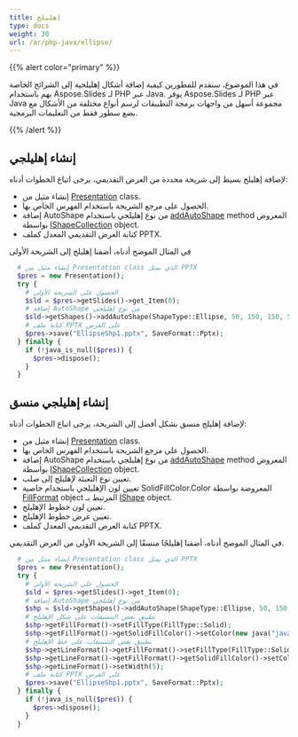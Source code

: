 ```yaml
---
title: إهليلج
type: docs
weight: 30
url: /ar/php-java/ellipse/
---
```



{{% alert color="primary" %}} 

في هذا الموضوع، سنقدم للمطورين كيفية إضافة أشكال إهليلجية إلى الشرائح الخاصة بهم باستخدام Aspose.Slides لـ PHP عبر Java. يوفر Aspose.Slides لـ PHP عبر Java مجموعة أسهل من واجهات برمجة التطبيقات لرسم أنواع مختلفة من الأشكال مع بضع سطور فقط من التعليمات البرمجية.

{{% /alert %}} 

## **إنشاء إهليلجي**
لإضافة إهليلج بسيط إلى شريحة محددة من العرض التقديمي، يرجى اتباع الخطوات أدناه:

- إنشاء مثيل من [Presentation](https://reference.aspose.com/slides/php-java/aspose.slides/presentation) class.
- الحصول على مرجع الشريحة باستخدام الفهرس الخاص بها.
- إضافة AutoShape من نوع إهليلجي باستخدام [addAutoShape](https://reference.aspose.com/slides/php-java/aspose.slides/IShapeCollection#addAutoShape-int-float-float-float-float-) method المعروض بواسطة [IShapeCollection](https://reference.aspose.com/slides/php-java/aspose.slides/IShapeCollection) object.
- كتابة العرض التقديمي المعدل كملف PPTX.

في المثال الموضح أدناه، أضفنا إهليلج إلى الشريحة الأولى

```php
  # إنشاء مثيل من Presentation class الذي يمثل PPTX
  $pres = new Presentation();
  try {
    # الحصول على الشريحة الأولى
    $sld = $pres->getSlides()->get_Item(0);
    # إضافة AutoShape من نوع إهليلجي
    $sld->getShapes()->addAutoShape(ShapeType::Ellipse, 50, 150, 150, 50);
    # كتابة ملف PPTX على القرص
    $pres->save("EllipseShp1.pptx", SaveFormat::Pptx);
  } finally {
    if (!java_is_null($pres)) {
      $pres->dispose();
    }
  }
```

## **إنشاء إهليلجي منسق**
لإضافة إهليلج منسق بشكل أفضل إلى الشريحة، يرجى اتباع الخطوات أدناه:

- إنشاء مثيل من [Presentation](https://reference.aspose.com/slides/php-java/aspose.slides/presentation) class.
- الحصول على مرجع الشريحة باستخدام الفهرس الخاص بها.
- إضافة AutoShape من نوع إهليلجي باستخدام [addAutoShape](https://reference.aspose.com/slides/php-java/aspose.slides/IShapeCollection#addAutoShape-int-float-float-float-float-) method المعروض بواسطة [IShapeCollection](https://reference.aspose.com/slides/php-java/aspose.slides/IShapeCollection) object.
- تعيين نوع التعبئة لإهليلج إلى صلب.
- تعيين لون الإهليلجي باستخدام خاصية SolidFillColor.Color المعروضة بواسطة [FillFormat](https://reference.aspose.com/slides/php-java/aspose.slides/IFillFormat) object المرتبط بـ [IShape](https://reference.aspose.com/slides/php-java/aspose.slides/IShape) object.
- تعيين لون خطوط الإهليلج.
- تعيين عرض خطوط الإهليلج.
- كتابة العرض التقديمي المعدل كملف PPTX.

في المثال الموضح أدناه، أضفنا إهليلجًا منسقًا إلى الشريحة الأولى من العرض التقديمي.

```php
  # إنشاء مثيل من Presentation class الذي يمثل PPTX
  $pres = new Presentation();
  try {
    # الحصول على الشريحة الأولى
    $sld = $pres->getSlides()->get_Item(0);
    # إضافة AutoShape من نوع إهليلجي
    $shp = $sld->getShapes()->addAutoShape(ShapeType::Ellipse, 50, 150, 150, 50);
    # تطبيق بعض التنسيقات على شكل الإهليلج
    $shp->getFillFormat()->setFillType(FillType::Solid);
    $shp->getFillFormat()->getSolidFillColor()->setColor(new java("java.awt.Color", PresetColor->Chocolate));
    # تطبيق بعض التنسيقات على خط الإهليلج
    $shp->getLineFormat()->getFillFormat()->setFillType(FillType::Solid);
    $shp->getLineFormat()->getFillFormat()->getSolidFillColor()->setColor(java("java.awt.Color")->BLACK);
    $shp->getLineFormat()->setWidth(5);
    # كتابة ملف PPTX على القرص
    $pres->save("EllipseShp1.pptx", SaveFormat::Pptx);
  } finally {
    if (!java_is_null($pres)) {
      $pres->dispose();
    }
  }
```